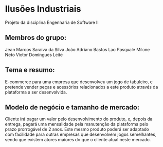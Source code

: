 # Ilusões Industriais
Projeto da disciplina Engenharia de Software II

## Membros do grupo: 
Jean Marcos Saraiva da Silva
João Adriano Bastos Lao
Pasquale Milone Neto
Victor Domingues Leite 

## Tema e resumo: 
E-commerce para uma empresa que desenvolveu um jogo de tabuleiro, e pretende vender peças e acessórios relacionados a este produto através da plataforma a ser desenvolvida. 

## Modelo de negócio e tamanho de mercado: 
Cliente irá pagar um valor pelo desenvolvimento do produto, e, depois da entrega, pagará uma mensalidade pela manutenção da plataforma pelo prazo prorrogável de 2 anos. 
Este mesmo produto poderá ser adaptado com facilidade para outras empresas que desenvolvem jogos semelhantes, sendo que existem atores maiores do que o cliente atual neste mercado. 
